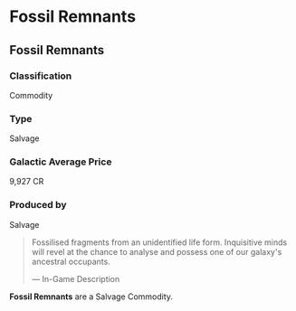 # Fossil Remnants
## Fossil Remnants

### Classification

Commodity

### Type

Salvage

### Galactic Average Price

9,927 CR

### Produced by

Salvage

> 
> 
> Fossilised fragments from an unidentified life form. Inquisitive minds will revel at the chance to analyse and possess one of our galaxy's ancestral occupants.
> 
> 
> — In-Game Description
> 

**Fossil Remnants** are a Salvage Commodity.